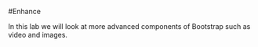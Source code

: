 #Enhance

In this lab we will look at more advanced components of Bootstrap such as video and images.

    